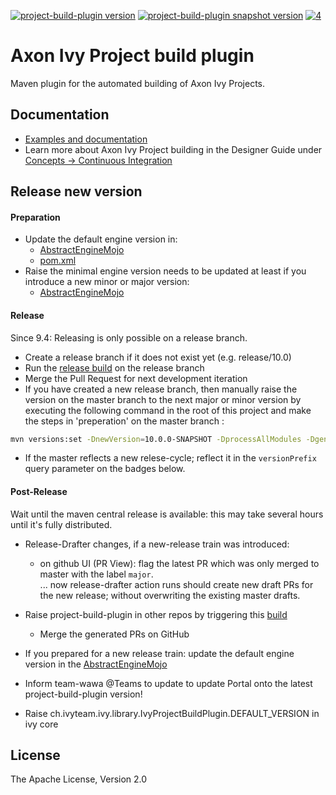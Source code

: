 [![project-build-plugin version][0]][1] [![project-build-plugin snapshot version][2]][3] [![4]][5]

# Axon Ivy Project build plugin

Maven plugin for the automated building of Axon Ivy Projects. 

## Documentation

- [Examples and documentation](https://axonivy.github.io/project-build-plugin)
- Learn more about Axon Ivy Project building in the Designer Guide under [Concepts -> Continuous Integration](https://developer.axonivy.com/doc/latest/designer-guide/how-to/continuous-integration.html#maven-build-plugin)

## Release new version

#### Preparation

- Update the default engine version in:
	- [AbstractEngineMojo](src/main/java/ch/ivyteam/ivy/maven/AbstractEngineMojo.java#L42)
	- [pom.xml](pom.xml#L483)
- Raise the minimal engine version needs to be updated at least if you introduce a new minor or major version:
	- [AbstractEngineMojo](src/main/java/ch/ivyteam/ivy/maven/AbstractEngineMojo.java#L41)

#### Release

Since 9.4: Releasing is only possible on a release branch.

- Create a release branch if it does not exist yet (e.g. release/10.0)
- Run the [release build](build/release/Jenkinsfile) on the release branch
- Merge the Pull Request for next development iteration
- If you have created a new release branch, then manually raise the version on the master branch to the next major or minor version by executing the following command in the root of this project and make the steps in 'preperation' on the master branch :

```bash
mvn versions:set -DnewVersion=10.0.0-SNAPSHOT -DprocessAllModules -DgenerateBackupPoms=false
```
- If the master reflects a new relese-cycle; reflect it in the `versionPrefix` query parameter on the badges below.

#### Post-Release

Wait until the maven central release is available: this may take several hours until it's fully distributed.

- Release-Drafter changes, if a new-release train was introduced:
  
  - on github UI (PR View):  flag the latest PR which was only merged to master with the label `major`.  
    ... now release-drafter action runs should create new draft PRs for the new release; without overwriting the existing master drafts.

- Raise project-build-plugin in other repos by triggering this [build](https://jenkins.ivyteam.io/view/jobs/job/github-repo-manager_raise-build-plugin-version/job/master/)
	- Merge the generated PRs on GitHub
- If you prepared for a new release train: update the default engine version in the [AbstractEngineMojo](src/main/java/ch/ivyteam/ivy/maven/AbstractEngineMojo.java#L42)
- Inform team-wawa @Teams to update to update Portal onto the latest project-build-plugin version!
- Raise ch.ivyteam.ivy.library.IvyProjectBuildPlugin.DEFAULT_VERSION in ivy core

## License

The Apache License, Version 2.0

[0]: https://img.shields.io/maven-metadata/v.svg?versionPrefix=12&label=central&logo=apachemaven&metadataUrl=https%3A%2F%2Frepo1.maven.org%2Fmaven2%2Fcom%2Faxonivy%2Fivy%2Fci%2Fproject-build-plugin%2Fmaven-metadata.xml
[1]: https://repo1.maven.org/maven2/com/axonivy/ivy/ci/project-build-plugin/
[2]: https://img.shields.io/maven-metadata/v?versionPrefix=12&label=dev&logo=sonatype&metadataUrl=https%3A%2F%2Fcentral.sonatype.com%2Frepository%2Fmaven-snapshots%2Fcom%2Faxonivy%2Fivy%2Fci%2Fproject-build-plugin%2Fmaven-metadata.xml
[3]: https://central.sonatype.com/service/rest/repository/browse/maven-snapshots/com/axonivy/ivy/ci/project-build-plugin/
[4]: https://img.shields.io/badge/-Documentation-blue
[5]: https://axonivy.github.io/project-build-plugin/release/
